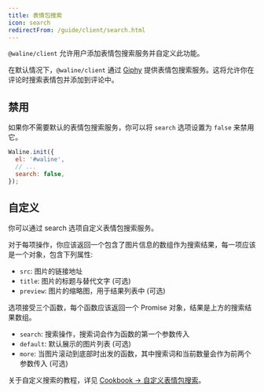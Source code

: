 ```yaml
---
title: 表情包搜索
icon: search
redirectFrom: /guide/client/search.html
---
```


`@waline/client` 允许用户添加表情包搜索服务并自定义此功能。

在默认情况下，`@waline/client` 通过 [Giphy](https://giphy.com/) 提供表情包搜索服务。这将允许你在评论时搜索表情包并添加到评论中。

<!-- more -->

## 禁用

如果你不需要默认的表情包搜索服务，你可以将 `search` 选项设置为 `false` 来禁用它。

```js
Waline.init({
  el: '#waline',
  // ...
  search: false,
});
```

## 自定义

你可以通过 search 选项自定义表情包搜索服务。

对于每项操作，你应该返回一个包含了图片信息的数组作为搜索结果，每一项应该是一个对象，包含下列属性:

- `src`: 图片的链接地址
- `title`: 图片的标题与替代文字 (可选)
- `preview`: 图片的缩略图，用于结果列表中 (可选)

选项接受三个函数，每个函数应该返回一个 Promise 对象，结果是上方的搜索结果数组。

- `search`: 搜索操作，搜索词会作为函数的第一个参数传入
- `default`: 默认展示的图片列表 (可选)
- `more`: 当图片滚动到底部时出发的函数，其中搜索词和当前数量会作为前两个参数传入 (可选)

关于自定义搜索的教程，详见 [Cookbook → 自定义表情包搜索](../cookbook/search.md)。
